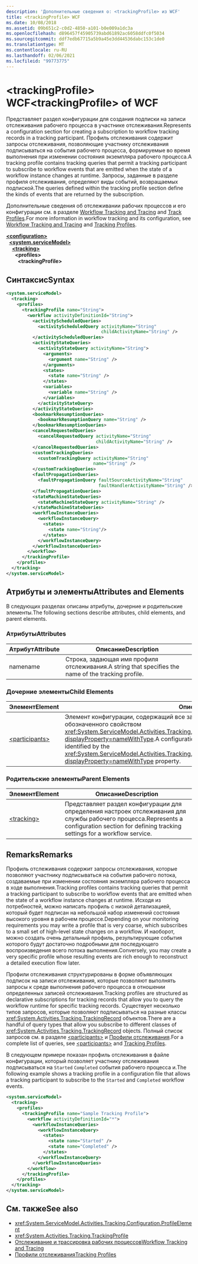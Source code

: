 ```yaml
---
description: 'Дополнительные сведения о: <trackingProfile> из WCF'
title: <trackingProfile> WCF
ms.date: 10/08/2018
ms.assetid: 09b651c2-c0d2-4850-a101-b0e009a1dc3a
ms.openlocfilehash: d896457f45905739abd61892ac6058ddfc0f5034
ms.sourcegitcommit: ddf7edb67715a5b9a45e3dd44536dabc153c1de0
ms.translationtype: MT
ms.contentlocale: ru-RU
ms.lasthandoff: 02/06/2021
ms.locfileid: "99773775"
---
```

# <a name="trackingprofile-of-wcf"></a><span data-ttu-id="4ce0e-103">\<trackingProfile> WCF</span><span class="sxs-lookup"><span data-stu-id="4ce0e-103">\<trackingProfile> of WCF</span></span>

<span data-ttu-id="4ce0e-104">Представляет раздел конфигурации для создания подписки на записи отслеживания рабочего процесса в участнике отслеживания.</span><span class="sxs-lookup"><span data-stu-id="4ce0e-104">Represents a configuration section for creating a subscription to workflow tracking records in a tracking participant.</span></span> <span data-ttu-id="4ce0e-105">Профиль отслеживания содержит запросы отслеживания, позволяющие участнику отслеживания подписываться на события рабочего процесса, формируемые во время выполнения при изменении состояния экземпляра рабочего процесса.</span><span class="sxs-lookup"><span data-stu-id="4ce0e-105">A tracking profile contains tracking queries that permit a tracking participant to subscribe to workflow events that are emitted when the state of a workflow instance changes at runtime.</span></span> <span data-ttu-id="4ce0e-106">Запросы, заданные в разделе профиля отслеживания, определяют виды событий, возвращаемых подпиской.</span><span class="sxs-lookup"><span data-stu-id="4ce0e-106">The queries defined within the tracking profile section define the kinds of events that are returned by the subscription.</span></span>  
  
<span data-ttu-id="4ce0e-107">Дополнительные сведения об отслеживании рабочих процессов и его конфигурации см. в разделе [Workflow Tracking and Tracing](../../../windows-workflow-foundation/workflow-tracking-and-tracing.md) and [Track Profiles](../../../windows-workflow-foundation/tracking-profiles.md).</span><span class="sxs-lookup"><span data-stu-id="4ce0e-107">For more information in workflow tracking and its configuration, see [Workflow Tracking and Tracing](../../../windows-workflow-foundation/workflow-tracking-and-tracing.md) and [Tracking Profiles](../../../windows-workflow-foundation/tracking-profiles.md).</span></span>  
  
[**\<configuration>**](../configuration-element.md)\
&nbsp;&nbsp;[**\<system.serviceModel>**](system-servicemodel.md)\
&nbsp;&nbsp;&nbsp;&nbsp;[**\<tracking>**](tracking-of-wcf.md)\
&nbsp;&nbsp;&nbsp;&nbsp;&nbsp;&nbsp;**\<profiles>**\
&nbsp;&nbsp;&nbsp;&nbsp;&nbsp;&nbsp;&nbsp;&nbsp;**\<trackingProfile>**  
  
## <a name="syntax"></a><span data-ttu-id="4ce0e-108">Синтаксис</span><span class="sxs-lookup"><span data-stu-id="4ce0e-108">Syntax</span></span>  
  
```xml  
<system.serviceModel>
  <tracking>
    <profiles>
      <trackingProfile name="String">
        <workflow activityDefinitionId="String">
          <activityScheduledQueries>
            <activityScheduledQuery activityName="String"
                                    childActivityName="String" />
          </activityScheduledQueries>
          <activityStateQueries>
            <activityStateQuery activityName="String">
              <arguments>
                <argument name="String" />
              </arguments>
              <states>
                <state name="String" />
              </states>
              <variables>
                <variable name="String" />
              </variables>
            </activityStateQuery>
          </activityStateQueries>
          <bookmarkResumptionQueries>
            <bookmarkResumptionQuery name="String" />
          </bookmarkResumptionQueries>
          <cancelRequestedQueries>
            <cancelRequestedQuery activityName="String"
                                  childActivityName="String" />
          </cancelRequestedQueries>
          <customTrackingQueries>
            <customTrackingQuery activityName="String"
                                 name="String" />
          </customTrackingQueries>
          <faultPropagationQueries>
            <faultPropagationQuery faultSourceActivityName="String"
                                   faultHandlerActivityName="String" />
          </faultPropagationQueries>
          <stateMachineStateQueries>
            <stateMachineStateQuery activityName="String" />
          </stateMachineStateQueries>
          <workflowInstanceQueries>
            <workflowInstanceQuery>
              <states>
                <state name="String"/>
              </states>
            </workflowInstanceQuery>
          </workflowInstanceQueries>
        </workflow>
      </trackingProfile>
    </profiles>
  </tracking>
</system.serviceModel>
```  
  
## <a name="attributes-and-elements"></a><span data-ttu-id="4ce0e-109">Атрибуты и элементы</span><span class="sxs-lookup"><span data-stu-id="4ce0e-109">Attributes and Elements</span></span>  

<span data-ttu-id="4ce0e-110">В следующих разделах описаны атрибуты, дочерние и родительские элементы.</span><span class="sxs-lookup"><span data-stu-id="4ce0e-110">The following sections describe attributes, child elements, and parent elements.</span></span>  
  
### <a name="attributes"></a><span data-ttu-id="4ce0e-111">Атрибуты</span><span class="sxs-lookup"><span data-stu-id="4ce0e-111">Attributes</span></span>  
  
|<span data-ttu-id="4ce0e-112">Атрибут</span><span class="sxs-lookup"><span data-stu-id="4ce0e-112">Attribute</span></span>|<span data-ttu-id="4ce0e-113">Описание</span><span class="sxs-lookup"><span data-stu-id="4ce0e-113">Description</span></span>|  
|---------------|-----------------|  
|<span data-ttu-id="4ce0e-114">name</span><span class="sxs-lookup"><span data-stu-id="4ce0e-114">name</span></span>|<span data-ttu-id="4ce0e-115">Строка, задающая имя профиля отслеживания.</span><span class="sxs-lookup"><span data-stu-id="4ce0e-115">A string that specifies the name of the tracking profile.</span></span>|  
  
### <a name="child-elements"></a><span data-ttu-id="4ce0e-116">Дочерние элементы</span><span class="sxs-lookup"><span data-stu-id="4ce0e-116">Child Elements</span></span>  
  
|<span data-ttu-id="4ce0e-117">Элемент</span><span class="sxs-lookup"><span data-stu-id="4ce0e-117">Element</span></span>|<span data-ttu-id="4ce0e-118">Описание</span><span class="sxs-lookup"><span data-stu-id="4ce0e-118">Description</span></span>|  
|-------------|-----------------|  
|[\<participants>](../windows-workflow-foundation/participants.md)|<span data-ttu-id="4ce0e-119">Элемент конфигурации, содержащий все запросы для определенного рабочего процесса, обозначенного свойством <xref:System.ServiceModel.Activities.Tracking.Configuration.ProfileWorkflowElement.ActivityDefinitionId?displayProperty=nameWithType>.</span><span class="sxs-lookup"><span data-stu-id="4ce0e-119">A configuration element that contains all queries for a specific workflow identified by the <xref:System.ServiceModel.Activities.Tracking.Configuration.ProfileWorkflowElement.ActivityDefinitionId?displayProperty=nameWithType> property.</span></span>|  
  
### <a name="parent-elements"></a><span data-ttu-id="4ce0e-120">Родительские элементы</span><span class="sxs-lookup"><span data-stu-id="4ce0e-120">Parent Elements</span></span>  
  
|<span data-ttu-id="4ce0e-121">Элемент</span><span class="sxs-lookup"><span data-stu-id="4ce0e-121">Element</span></span>|<span data-ttu-id="4ce0e-122">Описание</span><span class="sxs-lookup"><span data-stu-id="4ce0e-122">Description</span></span>|  
|-------------|-----------------|  
|[\<tracking>](../windows-workflow-foundation/tracking.md)|<span data-ttu-id="4ce0e-123">Представляет раздел конфигурации для определения настроек отслеживания для службы рабочего процесса.</span><span class="sxs-lookup"><span data-stu-id="4ce0e-123">Represents a configuration section for defining tracking settings for a workflow service.</span></span>|  
  
## <a name="remarks"></a><span data-ttu-id="4ce0e-124">Remarks</span><span class="sxs-lookup"><span data-stu-id="4ce0e-124">Remarks</span></span>  

 <span data-ttu-id="4ce0e-125">Профиль отслеживания содержит запросы отслеживания, которые позволяют участнику подписываться на события рабочего потока, создаваемые при изменении состояния экземпляра рабочего процесса в ходе выполнения.</span><span class="sxs-lookup"><span data-stu-id="4ce0e-125">Tracking profiles contains tracking queries that permit a tracking participant to subscribe to workflow events that are emitted when the state of a workflow instance changes at runtime.</span></span> <span data-ttu-id="4ce0e-126">Исходя из потребностей, можно написать профиль с низкой детализацией, который будет подписан на небольшой набор изменений состояния высокого уровня в рабочем процессе.</span><span class="sxs-lookup"><span data-stu-id="4ce0e-126">Depending on your monitoring requirements you may write a profile that is very coarse, which subscribes to a small set of high-level state changes on a workflow.</span></span> <span data-ttu-id="4ce0e-127">И наоборот, можно создать очень детальный профиль, результирующие события которого будут достаточно подробными для последующего воспроизведения всего потока выполнения.</span><span class="sxs-lookup"><span data-stu-id="4ce0e-127">Conversely, you may create a very specific profile whose resulting events are rich enough to reconstruct a detailed execution flow later.</span></span>  
  
 <span data-ttu-id="4ce0e-128">Профили отслеживания структурированы в форме объявляющих подписок на записи отслеживания, которые позволяют выполнять запросы к среде выполнения рабочего процесса в отношении определенных записей отслеживания.</span><span class="sxs-lookup"><span data-stu-id="4ce0e-128">Tracking profiles are structured as declarative subscriptions for tracking records that allow you to query the workflow runtime for specific tracking records.</span></span> <span data-ttu-id="4ce0e-129">Существует несколько типов запросов, которые позволяют подписываться на разные классы <xref:System.Activities.Tracking.TrackingRecord> объектов.</span><span class="sxs-lookup"><span data-stu-id="4ce0e-129">There are a handful of query types that allow you subscribe to different classes of <xref:System.Activities.Tracking.TrackingRecord> objects.</span></span> <span data-ttu-id="4ce0e-130">Полный список запросов см. в разделе [\<participants>](../windows-workflow-foundation/participants.md) и [Профили отслеживания](../../../windows-workflow-foundation/tracking-profiles.md).</span><span class="sxs-lookup"><span data-stu-id="4ce0e-130">For a complete list of queries, see [\<participants>](../windows-workflow-foundation/participants.md) and [Tracking Profiles](../../../windows-workflow-foundation/tracking-profiles.md).</span></span>
  
<span data-ttu-id="4ce0e-131">В следующем примере показан профиль отслеживания в файле конфигурации, который позволяет участнику отслеживания подписываться на `Started` `Completed` события рабочего процесса и.</span><span class="sxs-lookup"><span data-stu-id="4ce0e-131">The following example shows a tracking profile in a configuration file that allows a tracking participant to subscribe to the `Started` and `Completed` workflow events.</span></span>  
  
```xml  
<system.serviceModel>
  <tracking>
    <profiles>
      <trackingProfile name="Sample Tracking Profile">
        <workflow activityDefinitionId="*">
          <workflowInstanceQueries>
            <workflowInstanceQuery>
              <states>
                <state name="Started" />
                <state name="Completed" />
              </states>
            </workflowInstanceQuery>
          </workflowInstanceQueries>
        </workflow>
      </trackingProfile>
    </profiles>
  </tracking>
</system.serviceModel>
```  
  
## <a name="see-also"></a><span data-ttu-id="4ce0e-132">См. также</span><span class="sxs-lookup"><span data-stu-id="4ce0e-132">See also</span></span>

- <xref:System.ServiceModel.Activities.Tracking.Configuration.ProfileElement>
- <xref:System.Activities.Tracking.TrackingProfile>
- [<span data-ttu-id="4ce0e-133">Отслеживание и трассировка рабочих процессов</span><span class="sxs-lookup"><span data-stu-id="4ce0e-133">Workflow Tracking and Tracing</span></span>](../../../windows-workflow-foundation/workflow-tracking-and-tracing.md)
- [<span data-ttu-id="4ce0e-134">Профили отслеживания</span><span class="sxs-lookup"><span data-stu-id="4ce0e-134">Tracking Profiles</span></span>](../../../windows-workflow-foundation/tracking-profiles.md)
